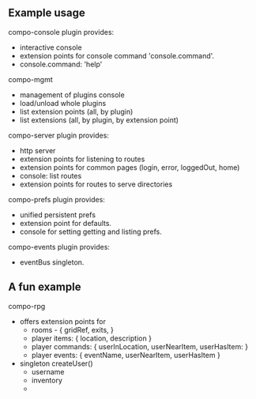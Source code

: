 
Example usage
-------------

compo-console plugin provides: 
  - interactive console
  - extension points for console command 'console.command'.
  - console.command: 'help'

compo-mgmt
  - management of plugins console
  - load/unload whole plugins
  - list extension points (all, by plugin)
  - list extensions (all, by plugin, by extension point)

compo-server plugin provides:
  - http server
  - extension points for listening to routes
  - extension points for common pages (login, error, loggedOut, home)
  - console: list routes
  - extension points for routes to serve directories

compo-prefs plugin provides:
  - unified persistent prefs
  - extension point for defaults.
  - console for setting getting and listing prefs.

compo-events plugin provides:
  - eventBus singleton.

A fun example
-------------
compo-rpg
  - offers extension points for
    - rooms - { gridRef, exits, }
    - player items: { location, description }
    - player commands: { userInLocation, userNearItem, userHasItem: }
    - player events: { eventName, userNearItem, userHasItem }
  - singleton createUser()
    - username
    - inventory
    - 
